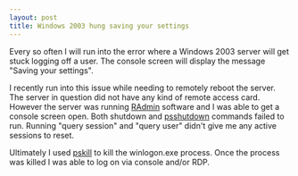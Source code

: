 ```yaml
---
layout: post
title: Windows 2003 hung saving your settings
---
```


Every so often I will run into the error where a Windows 2003 server will get stuck logging off a user. The console screen will display the message "Saving your settings".

I recently run into this issue while needing to remotely reboot the server. The server in question did not have any kind of remote access card. However the server was running <a href="http://www.radmin.com/">RAdmin</a> software and I was able to get a console screen open. Both shutdown and <a href="http://technet.microsoft.com/en-us/sysinternals/bb897541">psshutdown</a> commands failed to run. Running "query session" and "query user" didn't give me any active sessions to reset.

Ultimately I used <a href="http://technet.microsoft.com/en-us/sysinternals/bb896683">pskill</a> to kill the winlogon.exe process. Once the process was killed I was able to log on via console and/or RDP.
